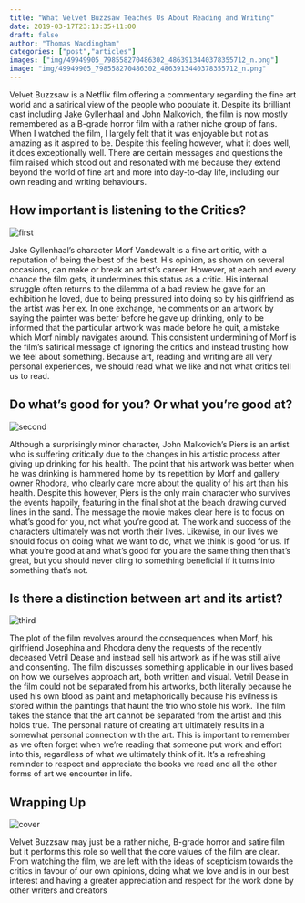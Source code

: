 ```yaml
---
title: "What Velvet Buzzsaw Teaches Us About Reading and Writing"
date: 2019-03-17T23:13:35+11:00
draft: false
author: "Thomas Waddingham"
categories: ["post","articles"]
images: ["img/49949905_798558270486302_4863913440378355712_n.png"]
image: "img/49949905_798558270486302_4863913440378355712_n.png"
---
```

Velvet Buzzsaw is a Netflix film offering a commentary regarding the fine art world and a satirical view of the people who populate it. Despite its brilliant cast including Jake Gyllenhaal and John Malkovich, the film is now mostly remembered as a B-grade horror film with a rather niche group of fans. When I watched the film, I largely felt that it was enjoyable but not as amazing as it aspired to be. Despite this feeling however, what it does well, it does exceptionally well. There are certain messages and questions the film raised which stood out and resonated with me because they extend beyond the world of fine art and more into day-to-day life, including our own reading and writing behaviours.

## How important is listening to the Critics?

![first](/inline/velvet-buzzsaw/first.jpg)

Jake Gyllenhaal’s character Morf Vandewalt is a fine art critic, with a reputation of being the best of the best. His opinion, as shown on several occasions, can make or break an artist’s career. However, at each and every chance the film gets, it undermines this status as a critic. His internal struggle often returns to the dilemma of a bad review he gave for an exhibition he loved, due to being pressured into doing so by his girlfriend as the artist was her ex. In one exchange, he comments on an artwork by saying the painter was better before he gave up drinking, only to be informed that the particular artwork was made before he quit, a mistake which Morf nimbly navigates around. This consistent undermining of Morf is the film’s satirical message of ignoring the critics and instead trusting how we feel about something. Because art, reading and writing are all very personal experiences, we should read what we like and not what critics tell us to read.

## Do what’s good for you? Or what you’re good at?

![second](/inline/velvet-buzzsaw/second.jpg)

Although a surprisingly minor character, John Malkovich’s Piers is an artist who is suffering critically due to the changes in his artistic process after giving up drinking for his health. The point that his artwork was better when he was drinking is hammered home by its repetition by Morf and gallery owner Rhodora, who clearly care more about the quality of his art than his health. Despite this however, Piers is the only main character who survives the events happily, featuring in the final shot at the beach drawing curved lines in the sand. The message the movie makes clear here is to focus on what’s good for you, not what you’re good at. The work and success of the characters ultimately was not worth their lives. Likewise, in our lives we should focus on doing what we want to do, what we think is good for us. If what you’re good at and what’s good for you are the same thing then that’s great, but you should never cling to something beneficial if it turns into something that’s not.

## Is there a distinction between art and its artist?

![third](/inline/velvet-buzzsaw/fourth.jpg)

The plot of the film revolves around the consequences when Morf, his girlfriend Josephina and Rhodora deny the requests of the recently deceased Vetril Dease and instead sell his artwork as if he was still alive and consenting. The film discusses something applicable in our lives based on how we ourselves approach art, both written and visual. Vetril Dease in the film could not be separated from his artworks, both literally because he used his own blood as paint and metaphorically because his evilness is stored within the paintings that haunt the trio who stole his work. The film takes the stance that the art cannot be separated from the artist and this holds true. The personal nature of creating art ultimately results in a somewhat personal connection with the art. This is important to remember as we often forget when we’re reading that someone put work and effort into this, regardless of what we ultimately think of it. It’s a refreshing reminder to respect and appreciate the books we read and all the other forms of art we encounter in life.

## Wrapping Up

![cover](/inline/velvet-buzzsaw/fifth.jpg)

Velvet Buzzsaw may just be a rather niche, B-grade horror and satire film but it performs this role so well that the core values of the film are clear. From watching the film, we are left with the ideas of scepticism towards the critics in favour of our own opinions, doing what we love and is in our best interest and having a greater appreciation and respect for the work done by other writers and creators